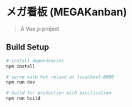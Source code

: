 # メガ看板 (MEGAKanban)

> A Vue.js project

## Build Setup

``` bash
# install dependencies
npm install

# serve with hot reload at localhost:8080
npm run dev

# build for production with minification
npm run build
```
